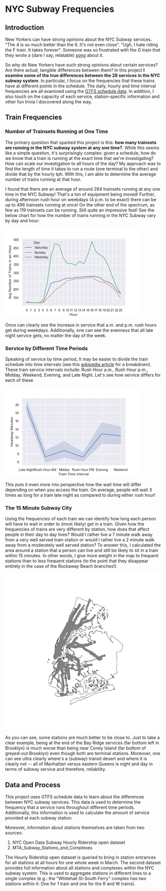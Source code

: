 # NYC Subway Frequencies

## Introduction
New Yorkers can have strong opinions about the NYC Subway services. "The 4 is so much better than the 6. It's not even close". "Ugh, I hate riding the F train. It takes forever". Someone was so frustrated with the G train that they wrote a (dare I say, relatable) [song](https://youtu.be/_OhUIVsUkxg?si=fQvYZA07SlQRk1pk) about it.  

So why *do* New Yorkers have such strong opinions about certain services? Are there actual, tangible differences between them? In this project **I examine some of the true differences between the 28 services in the NYC subway system**. In particular, I focus on the frequencies that these trains have at different points in the schedule. The daily, hourly and time interval frequencies are all examined using the [GTFS schedule data](https://new.mta.info/developers). In addition, I also touch on the capacity of each service, station-specific information and other fun trivia I discovered along the way. 

## Train Frequencies

### Number of Trainsets Running at One Time
The primary question that sparked this project is this: **how many trainsets are running in the NYC subway system at any one time?**. While this seems like a simple question, it's surprisingly complex: given a schedule, how do we know that a train is running at the exact time that we're investigating? How can scale our investigation to all hours of the day? My approach was to find the length of time it takes to run a route (one terminal to the other) and divide that by the hourly tph. With this, I am able to determine the average number of trains running at that hour. 

I found that there are an average of around 284 trainsets running at any one time in the NYC Subway! That's a ton of equipment being moved! Further, during afternoon rush hour on weekdays (4 p.m. to be exact) there can be up to 496 trainsets running at once! On the other end of the spectrum, as few as 119 trainsets can be running. Still quite an impressive feat! See the below chart for how the number of trains running in the NYC Subway vary by day and hour:

![](images/hourly_number_of_trains_by_day.png)

Once can clearly see the increase in service that a.m. and p.m. rush hours get during weekdays. Additionally, one can see the evenness that all late night service gets, no matter the day of the week.

### Service by Different Time Periods 
Speaking of service by time period, It may be easier to divide the train schedule into time intervals (see this [wikipedia article](https://en.wikipedia.org/wiki/List_of_New_York_City_Subway_services#Train_intervals) for a breakdown). These train service intervals include: Rush Hour a.m., Rush Hour p.m., Midday, Weekend, Evening, and Late Night. Let's see how service differs for each of these 

![](images/interval_headways.png)

This puts it even more into perspective how the wait time will differ depending on when you access the train. On average, people will wait 3 times as long for a train late night as compared to during either rush hour!


### The 15 Minute Subway City
Using the frequencies of each train we can identify how long each person will have to wait in order to (most likely) get in a train. Given how the frequencies of trains are very different by station, how does that affect people in their day to day lives? Would I rather live a 7 minute walk away from a very well served train station or would I rather live a 2 minute walk away from a moderately well served station? To answer this, I calculated the area around a station that a person can live and still be likely to sit in a train within 15 minutes. In other words, I give more weight in the map to frequent stations than to less frequent stations (to the point that they disappear entirely in the case of the Rockaway Beach branches!).  

![](images/15_minute_city.jpg)

As you can see, some stations are much better to be close to. Just to take a clear example, being at the end of the Bay Ridge services (far bottom left in Brooklyn) is much worse than being near Coney Island (far bottom of greyed-out Brooklyn) even though both are terminal stations. Moreover, one can see ultra clearly where's a (subway) transit desert and where it is clearly not -- all of Manhattan versus eastern Queens is night and day in terms of subway service and therefore, reliability. 

## Data and Process 
This project uses GTFS schedule data to learn about the differences between NYC subway services. This data is used to determine the frequency that a service runs throughout different time periods. Additionally, this information is used to calculate the amount of service provided at each subway station.

Moreover, information about stations themselves are taken from two sources: 

1. NYC Open Data Subway Hourly Ridership open dataset
2. MTA_Subway_Stations_and_Complexes

The Hourly Ridership open dataset is queried to bring in station entrances for all stations at all hours for one whole week in March. The second dataset provides full information about all stations and complexes within the NYC subway system. This is used to aggregate stations in different lines to a single complex (e.g.: the "Whitehall St-South Ferry" complex has two stations within it: One for 1 train and one for the R and W trains).


